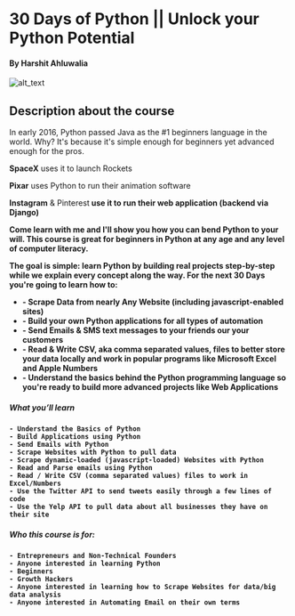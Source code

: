 # 30 Days of Python || Unlock your Python Potential
#### By Harshit Ahluwalia
![alt_text](https://github.com/harshitahluwalia7895/30-Days-of-Python/blob/master/announcementposter.png)
## Description about the course
In early 2016, Python passed Java as the #1 beginners language in the world. Why? It's because it's simple enough for beginners yet advanced enough for the pros. 

<b>SpaceX</b> uses it to launch Rockets

<b>Pixar</b> uses Python to run their animation software

<b>Instagram</b> & </b>Pinterest<b> use it to run their web application (backend via Django)

Come learn with me and I'll show you how you can bend Python to your will. This course is great for beginners in Python at any age and any level of computer literacy.

The goal is simple: learn Python by building real projects step-by-step while we explain every concept along the way.  For the next 30 Days you're going to learn how to:
<ul>
    <li>- Scrape Data from nearly Any Website (including javascript-enabled sites)
    <li>- Build your own Python applications for all types of automation
    <li>- Send Emails & SMS text messages to your friends our your customers
    <li>- Read & Write CSV, aka comma separated values, files to better store your data locally and work in popular programs like Microsoft Excel and Apple Numbers
    <li>- Understand the basics behind the Python programming language so you're ready to build more advanced projects like Web Applications
</ul>

##### What you’ll learn

    - Understand the Basics of Python
    - Build Applications using Python
    - Send Emails with Python
    - Scrape Websites with Python to pull data
    - Scrape dynamic-loaded (javascript-loaded) Websites with Python
    - Read and Parse emails using Python
    - Read / Write CSV (comma separated values) files to work in Excel/Numbers
    - Use the Twitter API to send tweets easily through a few lines of code
    - Use the Yelp API to pull data about all businesses they have on their site
   
##### Who this course is for:

    - Entrepreneurs and Non-Technical Founders
    - Anyone interested in learning Python
    - Beginners
    - Growth Hackers
    - Anyone interested in learning how to Scrape Websites for data/big data analysis
    - Anyone interested in Automating Email on their own terms 
